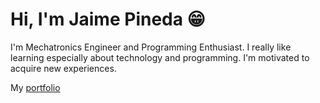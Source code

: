 # Hi, I'm Jaime Pineda 😁

I'm Mechatronics Engineer and Programming Enthusiast. I really like learning especially about technology and programming. I'm motivated to acquire new experiences.

My [portfolio](https://jpin730.github.io/)
